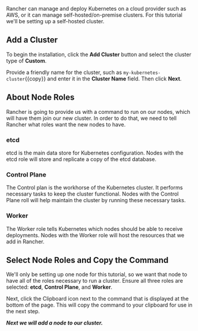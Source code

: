 Rancher can manage and deploy Kubernetes on a cloud provider such as AWS, or it can manage self-hosted/on-premise clusters. For this tutorial we'll be setting up a self-hosted cluster.

## Add a Cluster

To begin the installation, click the **Add Cluster** button and select the cluster type of **Custom**.

Provide a friendly name for the cluster, such as `my-kubernetes-cluster`{{copy}} and enter it in the **Cluster Name** field. Then click **Next**.


## About Node Roles

Rancher is going to provide us with a command to run on our nodes, which will have them join our new cluster. In order to do that, we need to tell Rancher what roles want the new nodes to have.

### etcd
etcd is the main data store for Kubernetes configuration. Nodes with the etcd role will store and replicate a copy of the etcd database.

### Control Plane
The Control plan is the workhorse of the Kubernetes cluster. It performs necessary tasks to keep the cluster functional. Nodes with the Control Plane roll will help maintain the cluster by running these necessary tasks.

### Worker
The Worker role tells Kubernetes which nodes should be able to receive deployments. Nodes with the Worker role will host the resources that we add in Rancher.

## Select Node Roles and Copy the Command

We'll only be setting up one node for this tutorial, so we want that node to have all of the roles necessary to run a cluster. Ensure all three roles are selected: **etcd**, **Control Plane**, and **Worker**.

Next, click the Clipboard icon next to the command that is displayed at the bottom of the page. This will copy the command to your clipboard for use in the next step.

***Next we will add a node to our cluster.***

